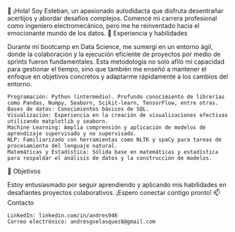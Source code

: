 👋 ¡Hola! Soy Esteban, un apasionado autodidacta que disfruta desentrañar acertijos y abordar desafíos complejos. Comencé mi carrera profesional como ingeniero electromecánico, pero me he reinventado hacia el emocionante mundo de los datos.
💼 Experiencia y habilidades

Durante mi bootcamp en Data Science, me sumergí en un entorno ágil, donde la colaboración y la ejecución eficiente de proyectos por medio de sprints fueron fundamentales. Esta metodología no solo afiló mi capacidad para gestionar el tiempo, sino que también me enseñó a mantener el enfoque en objetivos concretos y adaptarme rápidamente a los cambios del entorno.

    Programación: Python (intermedio). Profundo conocimiento de librerías como Pandas, Numpy, Seaborn, Scikit-learn, TensorFlow, entre otras.
    Bases de datos: Conocimientos básicos de SQL.
    Visualización: Experiencia en la creación de visualizaciones efectivas utilizando matplotlib y seaborn.
    Machine Learning: Amplia comprensión y aplicación de modelos de aprendizaje supervisado y no supervisado.
    NLP: Familiarizado con herramientas como NLTK y spaCy para tareas de procesamiento del lenguaje natural.
    Matemáticas y Estadística: Sólida base en matemáticas y estadística para respaldar el análisis de datos y la construcción de modelos.

🚀 Objetivos

Estoy entusiasmado por seguir aprendiendo y aplicando mis habilidades en desafiantes proyectos colaborativos. ¡Espero conectar contigo pronto!
📫 Contacto

    LinkedIn: linkedin.com/in/andres946
    Correo electrónico: andresgvelasquez8@gmail.com

<!--
**andresgvelasquez/andresgvelasquez** is a ✨ _special_ ✨ repository because its `README.md` (this file) appears on your GitHub profile.

Here are some ideas to get you started:

- 🔭 I’m currently working on ...
- 🌱 I’m currently learning ...
- 👯 I’m looking to collaborate on ...
- 🤔 I’m looking for help with ...
- 💬 Ask me about ...
- 📫 How to reach me: ...
- 😄 Pronouns: ...
- ⚡ Fun fact: ...
-->
